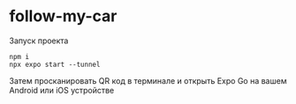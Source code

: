 # follow-my-car

Запуск проекта

```
npm i
npx expo start --tunnel
```

Затем просканировать QR код в терминале и открыть Expo Go на вашем Android или iOS устройстве